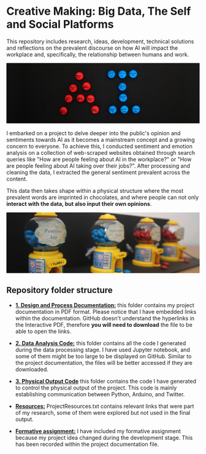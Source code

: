 # Creative Making: Big Data, The Self and Social Platforms

This repository includes research, ideas, development, technical solutions and reflections on the prevalent discourse on how AI will impact the workplace and, specifically, the relationship between humans and work.

![Github project support asset](https://github.com/dianamgalindo/AI_anxiety/blob/main/Resources/main_banner.png)

I embarked on a project to delve deeper into the public's opinion and sentiments towards AI as it becomes a mainstream concept and a growing concern to everyone. To achieve this, I conducted sentiment and emotion analysis on a collection of web-scraped websites obtained through search queries like "How are people feeling about AI in the workplace?" or "How are people feeling about AI taking over their jobs?". After processing and cleaning the data, I extracted the general sentiment prevalent across the content.

This data then takes shape within a physical structure where the most prevalent words are imprinted in chocolates, and where people can not only **interact with the data, but also input their own opinions**.

![Github project support asset]( https://github.com/dianamgalindo/AI_anxiety/blob/main/Resources/secondary_banner.png)

## Repository folder structure
- [**1. Design and Process Documentation:**](https://git.arts.ac.uk/17518357/Big-Data_y2/tree/main/1.%20Design%20and%20Process%20Documentation) this folder contains my project documentation in PDF format. Please notice that I have embedded links within the documentation. GitHub doesn't understand the hyperlinks in the Interactive PDF, therefore **you will need to download** the file to be able to open the links.

- [**2. Data Analysis Code:**](https://git.arts.ac.uk/17518357/Big-Data_y2/tree/main/2.%20Data%20Analysis%20Code) this folder contains all the code I generated during the data processing stage. I have used Jupyter notebook, and some of them might be too large to be displayed on GitHub. Similar to the project documentation, the files will be better accessed if they are downloaded.
- [**3. Physical Output Code**](https://git.arts.ac.uk/17518357/Big-Data_y2/tree/main/3.%20Physical%20Output%20Code) this folder contains the code I have generated to control the physical output of the project. This code is mainly establishing communication between Python, Arduino, and Twitter.
- [**Resources:**](https://git.arts.ac.uk/17518357/Big-Data_y2/tree/main/Resources) ProjectResources.txt contains relevant links that were part of my research, some of them were explored but not used in the final output.
- [**Formative assignment:**](https://git.arts.ac.uk/17518357/Big-Data_y2/blob/main/Formative%20Assignment.pdf) I have included my formative assignment because my project idea changed during the development stage. This has been recorded within the project documentation file.
